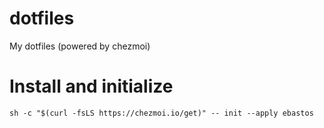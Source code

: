 # dotfiles
My dotfiles (powered by chezmoi)

# Install and initialize
```
sh -c "$(curl -fsLS https://chezmoi.io/get)" -- init --apply ebastos
```
